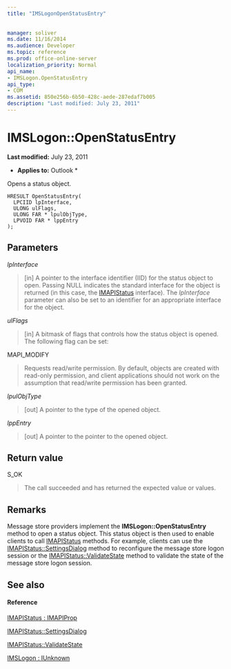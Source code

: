 ```yaml
---
title: "IMSLogonOpenStatusEntry"
 
 
manager: soliver
ms.date: 11/16/2014
ms.audience: Developer
ms.topic: reference
ms.prod: office-online-server
localization_priority: Normal
api_name:
- IMSLogon.OpenStatusEntry
api_type:
- COM
ms.assetid: 850e256b-6b50-428c-aede-287edaf7b005
description: "Last modified: July 23, 2011"
---
```


# IMSLogon::OpenStatusEntry

 **Last modified:** July 23, 2011 
  
 * **Applies to:** Outlook * 
  
Opens a status object.
  
```
HRESULT OpenStatusEntry(
  LPCIID lpInterface,
  ULONG ulFlags,
  ULONG FAR * lpulObjType,
  LPVOID FAR * lppEntry
);
```

## Parameters

 _lpInterface_
  
> [in] A pointer to the interface identifier (IID) for the status object to open. Passing NULL indicates the standard interface for the object is returned (in this case, the [IMAPIStatus](imapistatusimapiprop.md) interface). The  _lpInterface_ parameter can also be set to an identifier for an appropriate interface for the object. 
    
 _ulFlags_
  
> [in] A bitmask of flags that controls how the status object is opened. The following flag can be set:
    
MAPI_MODIFY 
  
> Requests read/write permission. By default, objects are created with read-only permission, and client applications should not work on the assumption that read/write permission has been granted. 
    
 _lpulObjType_
  
> [out] A pointer to the type of the opened object.
    
 _lppEntry_
  
> [out] A pointer to the pointer to the opened object.
    
## Return value

S_OK 
  
> The call succeeded and has returned the expected value or values.
    
## Remarks

Message store providers implement the **IMSLogon::OpenStatusEntry** method to open a status object. This status object is then used to enable clients to call [IMAPIStatus](imapistatusimapiprop.md) methods. For example, clients can use the [IMAPIStatus::SettingsDialog](imapistatus-settingsdialog.md) method to reconfigure the message store logon session or the [IMAPIStatus::ValidateState](imapistatus-validatestate.md) method to validate the state of the message store logon session. 
  
## See also

#### Reference

[IMAPIStatus : IMAPIProp](imapistatusimapiprop.md)
  
[IMAPIStatus::SettingsDialog](imapistatus-settingsdialog.md)
  
[IMAPIStatus::ValidateState](imapistatus-validatestate.md)
  
[IMSLogon : IUnknown](imslogoniunknown.md)

